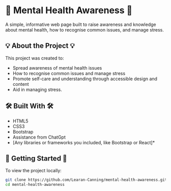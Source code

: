 # 🌿 Mental Health Awareness 🌿

A simple, informative web page built to raise awareness and knowledge about mental health, how to recognise common issues, and manage stress.

## 💡 About the Project 💡

This project was created to:
- Spread awareness of mental health issues
- How to recognise common issues and manage stress
- Promote self-care and understanding through accessible design and content
- Aid in managing stress.

## 🛠️ Built With 🛠️

- HTML5  
- CSS3  
- Bootstrap
- Assistance from ChatGpt 
- [Any libraries or frameworks you included, like Bootstrap or React]*

## 🚀 Getting Started 🚀

To view the project locally:

```bash
git clone https://github.com/Learan-Canning/mental-health-awareness.git
cd mental-health-awareness
